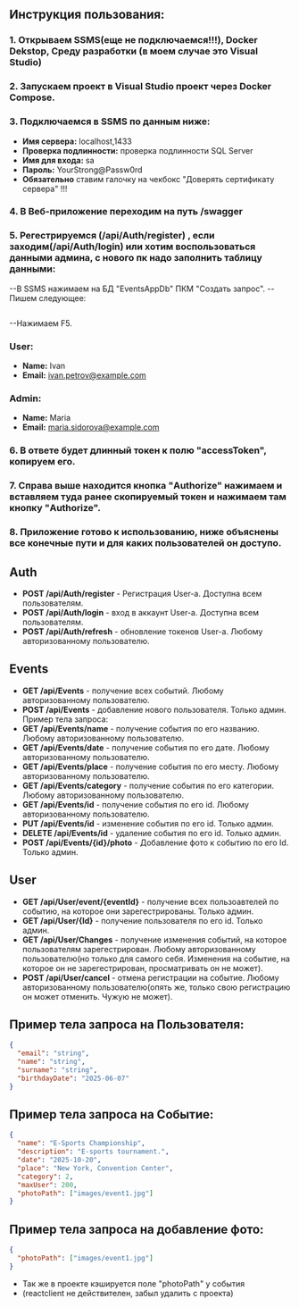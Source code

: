 ## Инструкция пользования:
### 1. Открываем SSMS(еще не подключаемся!!!), Docker Dekstop, Среду разработки (в моем случае это Visual Studio)
### 2. Запускаем проект в Visual Studio проект через Docker Compose.
### 3. Подключаемся в SSMS по данным ниже:
- **Имя сервера:** localhost,1433
- **Проверка подлинности:** проверка подлинности SQL Server
- **Имя для входа:** sa
- **Пароль:** YourStrong@Passw0rd
- **Обязательно** ставим галочку на чекбокс "Доверять сертификату сервера" !!!
### 4. В Веб-приложение переходим на путь /swagger
### 5. Регестрируемся (/api/Auth/register) , если заходим(/api/Auth/login) или хотим воспользоваться данными админа, с нового пк надо заполнить таблицу данными:
--В SSMS нажимаем на БД "EventsAppDb" ПКМ "Создать запрос".
--Пишем следующее:
```sql INSERT INTO Users (Name, Surname, BirthdayDate, Email, IsAdmin) VALUES ('Maria', 'Sidorova', '1995-06-15', 'maria.sidorova@example.com', 1), ('Ivan', 'Petrov', '1995-06-15', 'ivan.petrov@example.com', 0);
```
--Нажимаем F5.

### User: 
- **Name:** Ivan
- **Email:** ivan.petrov@example.com

### Admin: 
- **Name:** Maria 
- **Email:** maria.sidorova@example.com

### 6. В ответе будет длинный токен к полю "accessToken", копируем его.
### 7. Справа выше находится кнопка "Authorize" нажимаем и вставляем туда ранее скопируемый токен и нажимаем там кнопку "Authorize".
### 8. Приложение готово к использованию, ниже объяснены все конечные пути и для каких пользователей он доступо.

## Auth
- **POST /api/Auth/register** - Регистрация User-а. Доступна всем пользователям. 
- **POST /api/Auth/login** - вход в аккаунт User-а. Доступна всем пользователям.
- **POST /api/Auth/refresh** - обновление токенов User-a. Любому авторизованному пользователю.

## Events
- **GET /api/Events** - получение всех событий. Любому авторизованному пользователю.
- **POST /api/Events** - добавление нового пользователя. Только админ. Пример тела запроса:
- **GET /api/Events/name** - получение события по его названию. Любому авторизованному пользователю.
- **GET /api/Events/date** - получение события по его дате. Любому авторизованному пользователю.
- **GET /api/Events/place** - получение события по его месту. Любому авторизованному пользователю.
- **GET /api/Events/category** - получение события по его категории. Любому авторизованному пользователю.
- **GET /api/Events/id** - получение события по его id. Любому авторизованному пользователю.
- **PUT /api/Events/id** - изменение события по его id. Только админ.
- **DELETE /api/Events/id** - удаление события по его id. Только админ.
- **POST /api/Events/{id}/photo** - Добавление фото к событию по его Id. Только админ. 

## User
- **GET /api/User/event/{eventId}** - получение всех пользоавтелей по событию, на которое они зарегестрированы. Только админ.
- **GET /api/User/{Id}** - получение пользователя по его id. Только админ.
- **GET /api/User/Changes** - получение изменения событий, на которое пользователям зарегестрирован. Любому авторизованному пользователю(но только для самого себя. Изменения на событие, на которое он не зарегестрирован, просматривать он не может).
- **POST /api/User/cancel** - отмена регистрации на событие. Любому авторизованному пользователю(опять же, только свою регистрацию он может отменить. Чужую не может).

## Пример тела запроса на Пользователя:
```json
{
  "email": "string",
  "name": "string",
  "surname": "string",
  "birthdayDate": "2025-06-07"
}
```

## Пример тела запроса на Событие:
```json
{
  "name": "E-Sports Championship",
  "description": "E-sports tournament.",
  "date": "2025-10-20",
  "place": "New York, Convention Center",
  "category": 2,
  "maxUser": 200,
  "photoPath": ["images/event1.jpg"]
}
```

## Пример тела запроса на добавление фото:
```json
{
  "photoPath": ["images/event1.jpg"]
}
```

- Так же в проекте кэшируется поле "photoPath" у события
- (reactclient не действителен, забыл удалить с проекта)

